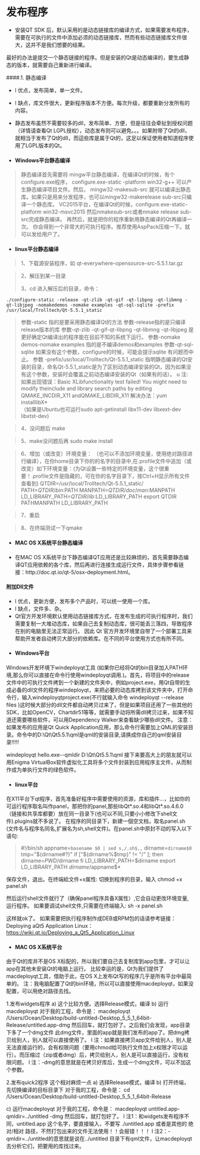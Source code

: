 发布程序
==================
- <p>安装QT SDK 后，默认采用的是动态链接库的编译方式，如果需要发布程序，需要在可执行的文件中添加必须的动态链接库，然而有些动态链接库文件很大，这并不是我们想要的结果。
最好的办法是提交一个静态链接的程序。但是安装的Qt是动态编译的，要生成静态的版本，就需要自己重新进行编译。</p>

####.1. 静态编译
- l  优点，发布简单，单一文件。
- l  缺点，库文件很大，更新程序版本不方便。每次升级，都要重新分发所有的内容。

- 静态发布虽然不需要较多的dll，发布简单、方便，但是往往会牵扯到授权问题（详情请查看Qt LGPL授权），动态发布则可以避免。。。如果附带了Qt的dll，就相当于发布了Qt的dll，而這些库是属于Qt的，这足以保证使用者知道程序使用了LGPL版本的Qt。
 
- #### Windows平台静态编译
> 静态编译首先需要将
mingw平台静态编译，在编译Qt的时候，有个configure.exe程序，
configure.exe-static -platform win32-g++
可以产生静态编译项目文件。然后，
mingw32-makesub-src
就可以编译出静态库。如果只是用来分发程序，也可以mingw32-makerelease sub-src只编译一个静态库。
VC2015平台，在编译Qt的时候，configure.exe-static-platform win32-msvc2015
然后nmakesub-src或者nmake release sub-src完成静态编译。
再然后，就是把你的程序重新用静态编译的Qt再编译一次。
你会得到一个非常大的可执行程序。推荐使用AspPack压缩一下。就可以发给用户了。
 
- #### linux平台静态编译
> 1、下载源安装程序，如 qt-everywhere-opensource-src-5.5.1.tar.gz

> 2、解压到某一目录
> 
> 3、cd 进入解压后的目录，命令：
 
	./configure-static -release -qt-zlib -qt-gif -qt-libpng -qt-libmng -qt-libjpeg -nomakedemos -nomake examples -qt-sql-sqlite -prefix /usr/local/Trolltech/Qt-5.5.1_static
 
>参数-static 指的是要采用静态编译Qt的方法
参数-release指的是只编译release版本的库
参数-qt-zlib -qt-gif-qt-libpng -qt-libmng -qt-libjpeg 是更好确定Qt编译出的程序能在目前不知的系统下运行。
参数-nomake demos-nomake examples 指的是不编译demos和examples
参数-qt-sql-sqlite 如果没有这个参数，configure的时候，可能会提示sqlite 有问题而中止。
参数 -prefix/usr/local/Trolltech/Qt-5.5.1_static 指明静态编译的Qt安装的目录，命名Qt-5.5.1_static是为了区别动态编译安装的Qt，因为如果没有这个参数，安装时会覆盖之前动态编译安装的Qt（如果有的话）。
u  注:  如果出现错误：Basic XLibfunctionality test failed!
You might need to modify theinclude and library search paths by editing
QMAKE_INCDIR_X11 andQMAKE_LIBDIR_X11
解决办法：yum installlibX*  
（如果是Ubuntu也可运行sudo apt-getinstall libx11-dev libxext-dev libxtst-dev)

> 4、没问题后 make
 
> 5、make没问题后再 sudo make install
 
> 6、增加（或改变）环境变量： （也可以不添加环境变量，使用绝对路径进行编译），在你home目录下你的的名字的目录中,在.profile文件中追加（或改变）如下环境变量：(为Qt设置一些特定的环境变量，这个很重要！.profile文件是隐藏的，可在你的名字目录下，按Ctrl+H显示所有文件查看到)
QTDIR=/usr/local/Trolltech/Qt-5.5.1_static/   
PATH=$QTDIR/bin:$PATH 
MANPATH=$QTDIR/doc/man:$MANPATH   
LD_LIBRARY_PATH=$QTDIR/lib:$LD_LIBRARY_PATH
export QTDIR PATHMANPATH LD_LIBRARY_PATH  

> 7、重启

> 8、在终端测试一下qmake </p>
 
- #### MAC OS X系统平台静态编译
- <p>在MAC OS X系统平台下静态编译QT应用还是比较麻烦的，首先需要静态编译QT应用依赖的各个库，然后再进行连接生成运行文件，具体步骤参看链接：http://doc.qt.io/qt-5/osx-deployment.html。</p>
 
#### 附加Dll文件
- l  优点，更新方便，发布多个产品时，可以统一使用一个库。
- l  缺点，文件多、杂。
- Qt官方开发环境默认使用动态链接库方式，在发布生成的可执行程序时，我们需要复制一大堆动态库，如果自己去复制动态库，很可能丢三落四，导致程序在别的电脑里无法正常运行。 因此 Qt 官方开发环境里自带了一个部署工具来帮助开发者自动拷贝大部分的依赖库。在不同的平台使用方式也有所不同。
- #### Windows平台
Windows开发环境下windeployqt工具 (如果你已经将Qt的bin目录加入PATH环境,那么你可以直接在命令行使用windeployqt调用.)。首先，将项目中的release文件中的可执行文件拷到一个新建的文件夹中，例如project.exe，用Qt自带的生成必备的dll文件的程序windeployqt，来把必要的动态库拷到该文件夹中，打开命令行，输入windeployqtproject.exe(不行就输入命令 windeployqt --release files )这时候大部分的dll文件都自动拷贝过来了，但是如果项目还用了一些其他的SDK，比如OpenCV，Chartdir51等等，就需要手动将所需dll拷贝过来，如果不知道还需要哪些软件，可以用Dependency Walker来查看缺少哪些dll文件。
注意：如果发布的应用是Qt Quick Application应用，那么命令行需要加上QML的安装目录。命令中的D:\Qt\Qt5.5.1\qml是qml的安装目录,请换成你自己的qml安装目录!!!!!

windeployqt hello.exe--qmldir D:\Qt\Qt5.5.1\qml
接下来要高大上的朋友就可以用Enigma VirtualBox软件虚拟化工具将多个文件封装到应用程序主文件，从而制作成为单执行文件的绿色软件。

- #### linux平台
在X11平台下qt程序，首先准备好程序中需要使用的资源，库和插件...，比如你的可运行程序取名叫作panel，那把你的panel,那些libQt*.so.4和libQt*.so.4.6.0（链接和共享库都要）放在同一目录下(也可以不同,只要小小修改下shell文件).plugins就不多说了。
在程序的同目录下，新建一個空文档，取名panel.sh (文件名与程序名同名,扩展名为sh,shell文件)。在panel.sh中原封不动的写入以下语句:  
> \#!/bin/sh
	appname=`basename $0 | sed s,/.sh$,,`
	  dirname=`dirname$0`
	  tmp="${dirname#?}"
	  if ["${dirname%$tmp}" != "/" ]; then
	   dirname=$PWD/$dirname
	 fi
	   LD_LIBRARY_PATH=$dirname
	export LD_LIBRARY_PATH
	   $dirname/$appname$*
 
保存文件，退出。在终端給文件+x属性: 切换到程序的目录，输入
   chmod +x panel.sh
 
然后运行shell文件就行了（确保panel程序具备X属性）,它会自动更改环境变量,运行程序。
如果要调试shell文件,只需要在终端输入:
   sh -x panel.sh
 
这样就ok了。
如果需要把执行程序制作成DEB或RPM包的话请参考链接：
Deploying aQt5 Application Linux： https://wiki.qt.io/Deploying_a_Qt5_Application_Linux
 
- #### MAC OS X系统平台
由于Qt的库并不是OS X标配的，所以我们要自己去复制库到app包里，才可以让app在其他未安装Qt的电脑上运行。
比较幸运的是，Qt为我们提供了macdeployqt工具，借助于此，在OS X上发布Qt写的程序几乎是所有平台中最简单的。
注：我电脑配置了Qt的bin环境，所以可以直接使用macdeployqt，如果没配置，可以用绝对路径去找。
 
1.发布widgets程序
a)       这个比较方便。选择Release模式，编译
b)       运行macdeployqt
     对于我的工程，命令是：
macdeployqt /Users/Ocean/Desktop/build-untitled-Desktop_5_5_1_64bit-Release/untitled.app-dmg
然后回车，就打包好了。之后我们会发现，app目录下多了一个dmg文件
此dmg文件，里面的app就是我们发布的app了。把dmg拷贝给别人，别人就可以直接使用了。
l  注：如果直接拷贝app文件给别人，别人是无法直接运行的，会有权限问题（要用chmod给可执行文件加上x权限才可以运行）。而压缩过（zip或者dmg）后，拷贝给别人，别人是可以直接运行，没有权限问题。
l  注：-dmg的意思就是在拷贝好库后，生成一个dmg文件，可以不加这个参数。
 
2.发布quick2程序
    这个相对麻烦一点
a)       选择Release模式，编译
b)       打开终端，先切换编译的目标目录下
        对于我的工程，命令是：
           cd /Users/Ocean/Desktop/build-untitled-Desktop_5_5_1_64bit-Release
    
c)       运行macdeployqt
        对于我的工程，命令是：
            macdeployqt untitled.app-qmldir=../untitled -dmg
        然后回车，就打包好了。
l  注1：和widgets发布程序不同，untitled.app 这个名字，要直接输入，不要写 ./untitled.app 或者是其他的 绝对/相对 路径，不然打包出来的文件无法使用！！会报错！！！
l  注2：-qmldir=../untitled的意思就是说在../untitled 目录下有qml文件，让macdeployqt去分析它们，把要用的库找过来。